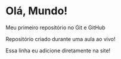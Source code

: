 # Olá, Mundo!
 Meu primeiro repositório no Git e GitHub
 
 Repositório criado durante uma aula ao vivo!

 Essa linha eu adicione diretamente na site!
